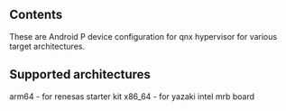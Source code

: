 Contents
---------

These are Android P device configuration for qnx hypervisor for various target architectures.

Supported architectures
------------------------

arm64 - for renesas starter kit
x86_64 - for yazaki intel mrb board



